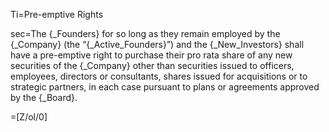 Ti=Pre-emptive Rights

sec=The {_Founders} for so long as they remain employed by the {_Company} (the “{_Active_Founders}”) and the {_New_Investors} shall have a pre-emptive right to purchase their pro rata share of any new securities of the {_Company} other than securities issued to officers, employees, directors or consultants, shares issued for acquisitions or to strategic partners, in each case pursuant to plans or agreements approved by the {_Board}. 

=[Z/ol/0]
